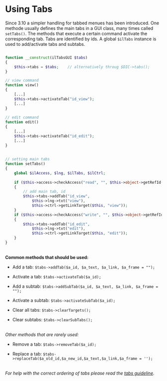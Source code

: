 # Using Tabs

Since 3.10 a simpler handling for tabbed menues has been introduced. One methode usually defines the main tabs in a GUI class, many times called `setTabs()`. The methods that execute a certain command activate the corresponding tab. Tabs are identified by ids. A global `$ilTabs` instance is used to add/activate tabs and subtabs.

```php

function __construct(ilTabsGUI $tabs)
{
    $this->tabs = $tabs;    // alternatively throug $DIC->tabs();
}

// view command
function view()
{
	[...]
	$this->tabs->activateTab("id_view");
	[...]
}
 
// edit command
function edit()
{
	[...]
	$this->tabs->activateTab("id_edit");
	[...]
}
 
 
// setting main tabs
function setTabs()
{
	global $ilAccess, $lng, $ilTabs, $ilCtrl;
 
	if ($this->access->checkAccess("read", "", $this->object->getRefId()))
	{
		// add main tab, id 
		$this->tabs->addTab("id_view",
			$this->lng->txt("view"),
			$this->ctrl->getLinkTarget($this, "view"));
	}
	if ($this->access->checkAccess("write", "", $this->object->getRefId()))
	{
		$this->tabs->addTab("id_edit",
			$this->lng->txt("edit"),
			$this->ctrl->getLinkTarget($this, "edit"));
	}
}
```
\
**Common methods that should be used:**

- Add a tab: `$tabs->addTab($a_id, $a_text, $a_link, $a_frame = "");`

- Activate a tab: `$tabs->activateTab($a_id);`

- Add a subtab: `$tabs->addSubTab($a_id, $a_text, $a_link, $a_frame = "");`

- Activate a subtab: `$tabs->activateSubTab($a_id);`

- Clear all tabs: `$tabs->clearTargets();`

- Clear subtabs: `$tabs->clearSubTabs();`

\
*Other methods that are rarely used:*

- Remove a tab: `$tabs->removeTab($a_id);`

- Replace a tab: `$tabs->replaceTab($a_old_id,$a_new_id,$a_text,$a_link,$a_frame = '');`

\
*For help with the correct ordering of tabs please read the [tabs guideline](http://www.ilias.de/docu/goto_docu_wiki_1357_Tabs_Guideline.html).*
